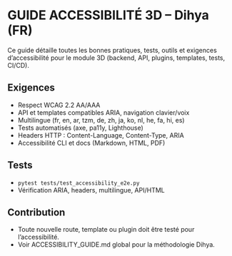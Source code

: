 # GUIDE ACCESSIBILITÉ 3D – Dihya (FR)

Ce guide détaille toutes les bonnes pratiques, tests, outils et exigences d’accessibilité pour le module 3D (backend, API, plugins, templates, tests, CI/CD).

## Exigences
- Respect WCAG 2.2 AA/AAA
- API et templates compatibles ARIA, navigation clavier/voix
- Multilingue (fr, en, ar, tzm, de, zh, ja, ko, nl, he, fa, hi, es)
- Tests automatisés (axe, pa11y, Lighthouse)
- Headers HTTP : Content-Language, Content-Type, ARIA
- Accessibilité CLI et docs (Markdown, HTML, PDF)

## Tests
- `pytest tests/test_accessibility_e2e.py`
- Vérification ARIA, headers, multilingue, API/HTML

## Contribution
- Toute nouvelle route, template ou plugin doit être testé pour l’accessibilité.
- Voir ACCESSIBILITY_GUIDE.md global pour la méthodologie Dihya.
